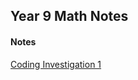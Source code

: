 <head>
  <title>Year 9 Math Notes</title>
</head>
<body>
  <h2>Year 9 Math Notes</h2>
  <h4>Notes</h4>
  <p><a href="https://shan-mei.github.io/shanmeis-notes/notes/year-9/math/math-investigation-1.html">Coding Investigation 1</a></p>
</body>